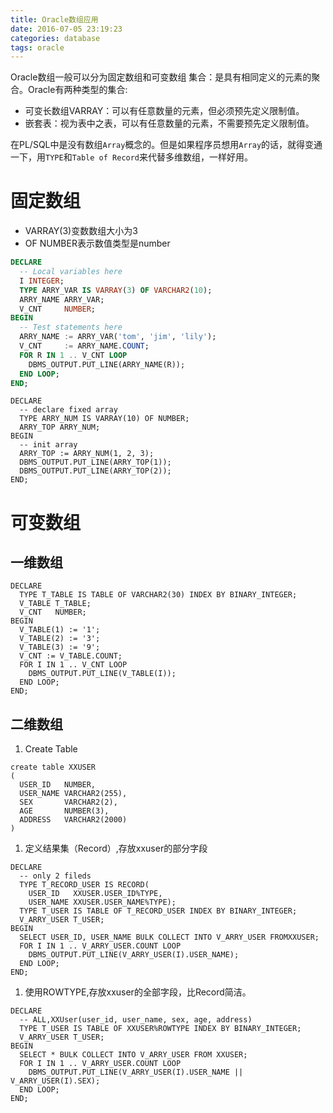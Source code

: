 ```yaml
---
title: Oracle数组应用
date: 2016-07-05 23:19:23
categories: database
tags: oracle
---
```


Oracle数组一般可以分为固定数组和可变数组 
集合：是具有相同定义的元素的聚合。Oracle有两种类型的集合:
* 可变长数组VARRAY：可以有任意数量的元素，但必须预先定义限制值。
* 嵌套表：视为表中之表，可以有任意数量的元素，不需要预先定义限制值。  

在PL/SQL中是没有数组`Array`概念的。但是如果程序员想用`Array`的话，就得变通一下，用`TYPE`和`Table of Record`来代替多维数组，一样好用。

<!--more-->

# 固定数组
* VARRAY(3)变数数组大小为3
* OF NUMBER表示数值类型是number

```sql
DECLARE
  -- Local variables here
  I INTEGER;
  TYPE ARRY_VAR IS VARRAY(3) OF VARCHAR2(10);
  ARRY_NAME ARRY_VAR;
  V_CNT     NUMBER;
BEGIN
  -- Test statements here
  ARRY_NAME := ARRY_VAR('tom', 'jim', 'lily');
  V_CNT     := ARRY_NAME.COUNT;
  FOR R IN 1 .. V_CNT LOOP
    DBMS_OUTPUT.PUT_LINE(ARRY_NAME(R));
  END LOOP;
END; 

```
```
DECLARE
  -- declare fixed array 
  TYPE ARRY_NUM IS VARRAY(10) OF NUMBER;
  ARRY_TOP ARRY_NUM;
BEGIN
  -- init array 
  ARRY_TOP := ARRY_NUM(1, 2, 3);
  DBMS_OUTPUT.PUT_LINE(ARRY_TOP(1));
  DBMS_OUTPUT.PUT_LINE(ARRY_TOP(2));
END; 
```

# 可变数组
## 一维数组
```
DECLARE
  TYPE T_TABLE IS TABLE OF VARCHAR2(30) INDEX BY BINARY_INTEGER;
  V_TABLE T_TABLE;
  V_CNT   NUMBER;
BEGIN
  V_TABLE(1) := '1';
  V_TABLE(2) := '3';
  V_TABLE(3) := '9';
  V_CNT := V_TABLE.COUNT;
  FOR I IN 1 .. V_CNT LOOP
    DBMS_OUTPUT.PUT_LINE(V_TABLE(I));
  END LOOP;
END; 
```

## 二维数组

1. Create Table
```
create table XXUSER 
( 
  USER_ID   NUMBER, 
  USER_NAME VARCHAR2(255), 
  SEX       VARCHAR2(2), 
  AGE       NUMBER(3), 
  ADDRESS   VARCHAR2(2000) 
)
```
1. 定义结果集（Record）,存放xxuser的部分字段
```
DECLARE
  -- only 2 fileds 
  TYPE T_RECORD_USER IS RECORD(
    USER_ID   XXUSER.USER_ID%TYPE,
    USER_NAME XXUSER.USER_NAME%TYPE);
  TYPE T_USER IS TABLE OF T_RECORD_USER INDEX BY BINARY_INTEGER;
  V_ARRY_USER T_USER;
BEGIN
  SELECT USER_ID, USER_NAME BULK COLLECT INTO V_ARRY_USER FROMXXUSER;
  FOR I IN 1 .. V_ARRY_USER.COUNT LOOP
    DBMS_OUTPUT.PUT_LINE(V_ARRY_USER(I).USER_NAME);
  END LOOP;
END;  
```
1. 使用ROWTYPE,存放xxuser的全部字段，比Record简洁。
```
DECLARE
  -- ALL,XXUser(user_id, user_name, sex, age, address) 
  TYPE T_USER IS TABLE OF XXUSER%ROWTYPE INDEX BY BINARY_INTEGER;
  V_ARRY_USER T_USER;
BEGIN
  SELECT * BULK COLLECT INTO V_ARRY_USER FROM XXUSER;
  FOR I IN 1 .. V_ARRY_USER.COUNT LOOP
    DBMS_OUTPUT.PUT_LINE(V_ARRY_USER(I).USER_NAME || V_ARRY_USER(I).SEX);
  END LOOP;
END;
```


